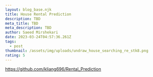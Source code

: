 ```yaml
---
layout: blog_base.njk
title: House Rental Prediction
description: TBD
meta_title: TBD
meta_description: TBD
author: Saeed Mirshekari
date: 2023-03-24T04:57:36.261Z
tags:
  - post
thumbnail: /assets/img/uploads/undraw_house_searching_re_stk8.png
rating: 5
---
```

https://github.com/kliang696/Rental_Prediction